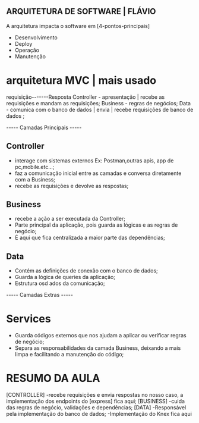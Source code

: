  ## ARQUITETURA DE SOFTWARE | FLÁVIO 

A arquitetura impacta o software em [4-pontos-principais]

 - Desenvolvimento
 - Deploy
 - Operação
 - Manutenção

# arquitetura MVC | mais usado

   requisição-------Resposta
        Controller - apresentação | recebe as requisições e mandam as requisições;
        Business -  regras de negócios;
        Data -  comunica com o banco de dados | envia | recebe requisições de banco de dados ;

----- Camadas Principais -----
## Controller 
- interage com sistemas externos  Ex: Postman,outras apis, app de pc,mobile.etc...;
- faz a comunicação inicial entre as camadas e conversa diretamente com a Business;
- recebe as requisições e devolve as respostas;

## Business
- recebe a ação a ser executada da Controller;
- Parte principal da aplicação, pois guarda as lógicas e as regras de negócio;
- É aqui que fica centralizada a maior parte das dependências;

## Data
- Contém as definições de conexão com o banco de dados;
- Guarda a lógica de queries da aplicação;
- Estrutura osd ados da comunicação;

----- Camadas Extras -----

# Services
- Guarda códigos externos que nos ajudam a aplicar ou verificar regras de negócio;
- Separa as responsabilidades da camada Business, deixando a mais limpa e facilitando a manutenção do código;

# RESUMO DA AULA

[CONTROLLER]
        -recebe requisições e envia respostas no nosso caso, a implementação dos endpoints do [express] fica aqui;
[BUSINESS]
        -cuida das regras de negócio, validações e dependências;
[DATA]
        -Responsável pela implementação do banco de dados;
        -Implementação do Knex fica aqui
